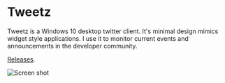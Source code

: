 # Tweetz

Tweetz is a Windows 10 desktop twitter client. It's minimal design mimics widget style applications. I use it to monitor current events and announcements in the developer community.

[Releases](https://github.com/mike-ward/tweetz/releases).

![Screen shot](https://i.imgur.com/yCmnjAp.png)

